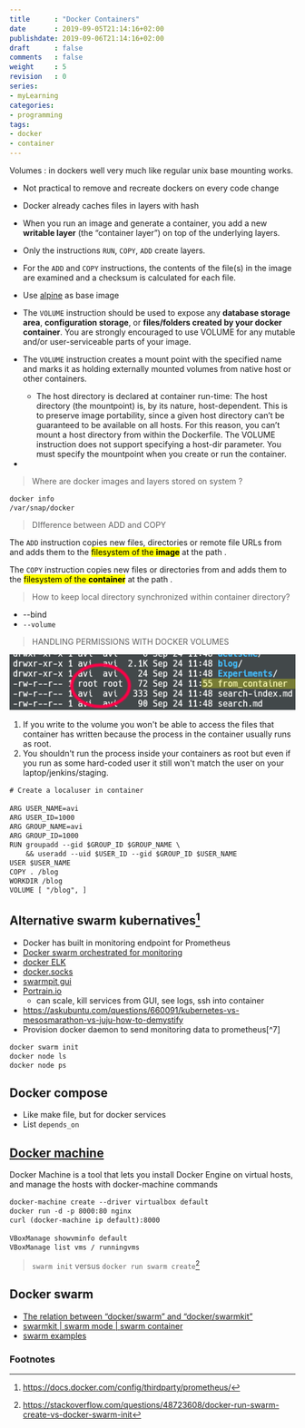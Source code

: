 ```yaml
---
title      : "Docker Containers"
date       : 2019-09-05T21:14:16+02:00
publishdate: 2019-09-06T21:14:16+02:00
draft      : false
comments   : false
weight     : 5
revision   : 0
series:
- myLearning
categories:
- programming
tags:
- docker
- container
---
```


Volumes
: in dockers well very much like regular unix base mounting works.
* Not practical to remove and recreate dockers on every code change

* Docker already caches files in layers with hash
* When you run an image and generate a container, you add a new **writable layer** (the “container layer”) on top of the underlying layers.
* Only the instructions `RUN`, `COPY`, `ADD` create layers.
* For the `ADD` and `COPY` instructions, the contents of the file(s) in the image are examined and a checksum is calculated for each file.
* Use [alpine](https://hub.docker.com/_/alpine/) as base image
* The `VOLUME` instruction should be used to expose any **database storage area**, **configuration storage**, or **files/folders created by your docker container**. You are strongly encouraged to use VOLUME for any mutable and/or user-serviceable parts of your image.
* The `VOLUME` instruction creates a mount point with the specified name and marks it as holding externally mounted volumes from native host or other containers.
  * The host directory is declared at container run-time: The host directory (the mountpoint) is, by its nature, host-dependent. This is to preserve image portability, since a given host directory can’t be guaranteed to be available on all hosts. For this reason, you can’t mount a host directory from within the Dockerfile. The VOLUME instruction does not support specifying a host-dir parameter. You must specify the mountpoint when you create or run the container.
* 

> Where are docker images and layers stored on system ?

```
docker info
/var/snap/docker
```

> DIfference between ADD and COPY

The `ADD` instruction copies new files, directories or remote file URLs from <src> and adds them to the <mark>filesystem of the **image**</mark> at the path <dest>.

The `COPY` instruction copies new files or directories from <src> and adds them to the <mark>filesystem of the **container**</mark> at the path <dest>.

> How to keep local directory synchronized within container directory?

* --bind
* `--volume`

> HANDLING PERMISSIONS WITH DOCKER VOLUMES

![docker-permission-issue-creating-file-from-container.png](docker-permission-issue-creating-file-from-container.png)

1. If you write to the volume you won't be able to access the files that container has written because the process in the container usually runs as root.
2. You shouldn't run the process inside your containers as root but even if you run as some hard-coded user it still won't match the user on your laptop/jenkins/staging.

```
# Create a localuser in container

ARG USER_NAME=avi
ARG USER_ID=1000
ARG GROUP_NAME=avi
ARG GROUP_ID=1000
RUN groupadd --gid $GROUP_ID $GROUP_NAME \
    && useradd --uid $USER_ID --gid $GROUP_ID $USER_NAME
USER $USER_NAME
COPY . /blog
WORKDIR /blog
VOLUME [ "/blog", ]
```

## Alternative swarm kubernatives[^1]

* Docker has built in monitoring endpoint for Prometheus
* [Docker swarm orchestrated for monitoring](https://github.com/stefanprodan/swarmprom)
* [docker ELK](https://github.com/deviantony/docker-elk)
* [docker.socks](https://stackoverflow.com/questions/35110146/can-anyone-explain-docker-sock/35110344)
* [swarmpit gui](https://github.com/swarmpit/swarmpit#installation)
* [Portrain.io](https://www.portainer.io/installation/)
  * can scale, kill services from GUI, see logs, ssh into container
* https://askubuntu.com/questions/660091/kubernetes-vs-mesosmarathon-vs-juju-how-to-demystify
* Provision docker daemon to send monitoring data to prometheus[^7]

```
docker swarm init
docker node ls
docker node ps
```

## Docker compose

* Like make file, but for docker services
* List `depends_on`

## [Docker machine](https://docs.docker.com/machine/overview/)

Docker Machine is a tool that lets you install Docker Engine on virtual hosts, and manage the hosts
with docker-machine commands

```
docker-machine create --driver virtualbox default
docker run -d -p 8000:80 nginx
curl (docker-machine ip default):8000

VBoxManage showvminfo default
VBoxManage list vms / runningvms
```

> `swarm init` versus `docker run swarm create`[^2]


## Docker swarm

* [The relation between “docker/swarm” and “docker/swarmkit”](https://stackoverflow.com/questions/38474424/the-relation-between-docker-swarm-and-docker-swarmkit)
* [swarmkit | swarm mode | swarm container](https://sreeninet.wordpress.com/2016/07/14/comparing-swarm-swarmkit-and-swarm-mode/)
* [swarm examples](https://docs.docker.com/get-started/part4/)

### Footnotes

[^1]: https://docs.docker.com/config/thirdparty/prometheus/
[^2]: https://stackoverflow.com/questions/48723608/docker-run-swarm-create-vs-docker-swarm-init
